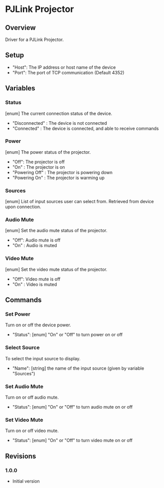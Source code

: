 # PJLink Projector

## Overview
Driver for a PJLink Projector.


## Setup
- "Host": The IP address or host name of the device
- "Port": The port of TCP communication (Default 4352)


## Variables

### Status
[enum] The current connection status of the device.
- "Disconnected" : The device is not connected
- "Connected" : The device is connected, and able to receive commands

### Power
[enum] The power status of the projector.
- "Off": The projector is off
- "On" : The projector is on
- "Powering Off" : The projector is powering down
- "Powering On" : The projector is warming up

### Sources
[enum] List of input sources user can select from. Retrieved from device upon connection.

### Audio Mute
[enum] Set the audio mute status of the projector.
- "Off": Audio mute is off
- "On" : Audio is muted

### Video Mute
[enum] Set the video mute status of the projector.
- "Off": Video mute is off
- "On" : Video is muted


## Commands

### Set Power
Turn on or off the device power.
- "Status": [enum] "On" or "Off" to turn power on or off

### Select Source
To select the input source to display.
- "Name": [string] the name of the input source (given by variable "Sources")

### Set Audio Mute
Turn on or off audio mute.
- "Status": [enum] "On" or "Off" to turn audio mute on or off

### Set Video Mute
Turn on or off video mute.
- "Status": [enum] "On" or "Off" to turn video mute on or off


## Revisions

### 1.0.0
- Initial version


